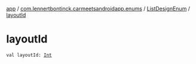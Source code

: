 [app](../../index.md) / [com.lennertbontinck.carmeetsandroidapp.enums](../index.md) / [ListDesignEnum](index.md) / [layoutId](./layout-id.md)

# layoutId

`val layoutId: `[`Int`](https://kotlinlang.org/api/latest/jvm/stdlib/kotlin/-int/index.html)